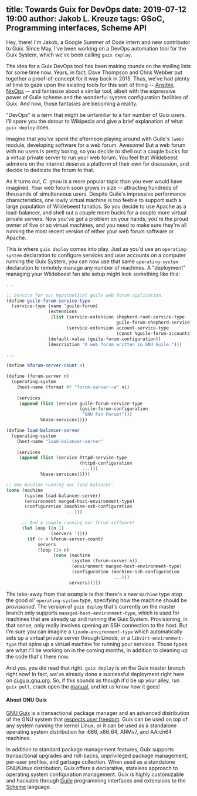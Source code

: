 title: Towards Guix for DevOps
date: 2019-07-12 19:00
author: Jakob L. Kreuze
tags: GSoC, Programming interfaces, Scheme API
---

Hey, there! I'm Jakob, a Google Summer of Code intern and new contributor to
Guix. Since May, I've been working on a DevOps automation tool for the Guix
System, which we've been calling `guix deploy`.

The idea for a Guix DevOps tool has been making rounds on the mailing lists for
some time now. Years, in fact; Dave Thompson and Chris Webber put together a
proof-of-concept for it way back in 2015. Thus, we've had plenty of time to gaze
upon the existing tools for this sort of thing -- [Ansible](https://www.ansible.com/), [NixOps](https://nixos.org/nixops/) -- and
fantasize about a similar tool, albeit with the expressive power of Guile scheme
and the wonderful system configuration facilities of Guix. And now, those
fantasies are becoming a reality.

"DevOps" is a term that might be unfamiliar to a fair number of Guix users. I'll
spare you the detour to Wikipedia and give a brief explanation of what `guix
deploy` does.

Imagine that you've spent the afternoon playing around with Guile's `(web)`
module, developing software for a web forum. Awesome! But a web forum with no
users is pretty boring, so you decide to shell out a couple bucks for a virtual
private server to run your web forum. You feel that Wildebeest admirers on the
internet deserve a platform of their own for discussion, and decide to dedicate
the forum to that.

As it turns out, *C. gnou* is a more popular topic than you ever would have
imagined. Your web forum soon grows in size -- attracting hundreds of thousands
of simultaneous users. Despite Guile's impressive performance characteristics,
one lowly virtual machine is too feeble to support such a large population of
Wildebeest fanatics. So you decide to use Apache as a load-balancer, and shell
out a couple more bucks for a couple more virtual private servers. Now you've
got a problem on your hands; you're the proud owner of five or so virtual
machines, and you need to make sure they're all running the most recent version
of either your web forum software or Apache.

This is where `guix deploy` comes into play. Just as you'd use an
`operating-system` declaration to configure services and user accounts on a
computer running the Guix System, you can now use that same `operating-system`
declaration to remotely manage any number of machines. A "deployment" managing
your Wildebeest fan site setup might look something like this:

```scheme
...

;; Service for our hypothetical guile web forum application.
(define guile-forum-service-type
  (service-type (name 'guile-forum)
                (extensions
                 (list (service-extension shepherd-root-service-type
                                          guile-forum-shepherd-service)
                       (service-extension account-service-type
                                          (const %guile-forum-accounts))))
                (default-value (guile-forum-configuration))
                (description "A web forum written in GNU Guile.")))

...

(define %forum-server-count 4)

(define (forum-server n)
  (operating-system
    (host-name (format #f "forum-server-~a" n))
    ...
    (services
     (append (list (service guile-forum-service-type
                            (guile-forum-configuration
                             "GNU Fan Forum!")))
             %base-services))))

(define load-balancer-server
  (operating-system
    (host-name "load-balancer-server"
    ...
    (services
     (append (list (service httpd-service-type
                            (httpd-configuration
                             ...)))
             %base-services)))))

;; One machine running our load balancer.
(cons (machine
       (system load-balancer-server)
       (environment manged-host-environment-type)
       (configuration (machine-ssh-configuration
                       ...)))

      ;; And a couple running our forum software!
      (let loop ((n 1)
                 (servers '()))
        (if (> n %forum-server-count)
            servers
            (loop (1+ n)
                  (cons (machine
                         (system (forum-server n))
                         (environment manged-host-environment-type)
                         (configuration (machine-ssh-configuration
                                         ...)))
                        servers)))))
```

The take-away from that example is that there's a new `machine` type atop the
good ol' `operating-system` type, specifying how the machine should be
_provisioned_. The version of `guix deploy` that's currently on the master
branch only supports `managed-host-environment-type`, which is used for machines
that are already up and running the Guix System. Provisioning, in that sense,
only really involves opening an SSH connection to the host. But I'm sure you can
imagine a `linode-environment-type` which automatically sets up a virtual
private server through Linode, or a `libvirt-environment-type` that spins up a
virtual machine for running your services. Those types are what I'll be working
on in the coming months, in addition to cleaning up the code that's there now.

And yes, you did read that right. `guix deploy` is on the Guix master branch
right now! In fact, we've already done a successful deployment right here on
[ci.guix.gnu.org](http://ci.guix.gnu.org/). So, if this sounds as though it'd be up your alley, run `guix
pull`, crack open the [manual](https://guix.gnu.org/manual/devel/en/html_node/Invoking-guix-deploy.html), and let us know how it goes!

#### About GNU Guix

[GNU Guix](https://www.gnu.org/software/guix) is a transactional package
manager and an advanced distribution of the GNU system that [respects
user
freedom](https://www.gnu.org/distros/free-system-distribution-guidelines.html).
Guix can be used on top of any system running the kernel Linux, or it
can be used as a standalone operating system distribution for i686,
x86_64, ARMv7, and AArch64 machines.

In addition to standard package management features, Guix supports
transactional upgrades and roll-backs, unprivileged package management,
per-user profiles, and garbage collection.  When used as a standalone
GNU/Linux distribution, Guix offers a declarative, stateless approach to
operating system configuration management.  Guix is highly customizable
and hackable through [Guile](https://www.gnu.org/software/guile)
programming interfaces and extensions to the
[Scheme](http://schemers.org) language.
